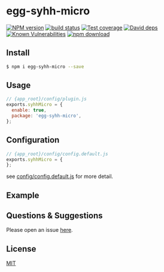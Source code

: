 # egg-syhh-micro

[![NPM version][npm-image]][npm-url]
[![build status][travis-image]][travis-url]
[![Test coverage][codecov-image]][codecov-url]
[![David deps][david-image]][david-url]
[![Known Vulnerabilities][snyk-image]][snyk-url]
[![npm download][download-image]][download-url]

[npm-image]: https://img.shields.io/npm/v/egg-syhh-micro.svg?style=flat-square
[npm-url]: https://npmjs.org/package/egg-syhh-micro
[travis-image]: https://img.shields.io/travis/eggjs/egg-syhh-micro.svg?style=flat-square
[travis-url]: https://travis-ci.org/eggjs/egg-syhh-micro
[codecov-image]: https://img.shields.io/codecov/c/github/eggjs/egg-syhh-micro.svg?style=flat-square
[codecov-url]: https://codecov.io/github/eggjs/egg-syhh-micro?branch=master
[david-image]: https://img.shields.io/david/eggjs/egg-syhh-micro.svg?style=flat-square
[david-url]: https://david-dm.org/eggjs/egg-syhh-micro
[snyk-image]: https://snyk.io/test/npm/egg-syhh-micro/badge.svg?style=flat-square
[snyk-url]: https://snyk.io/test/npm/egg-syhh-micro
[download-image]: https://img.shields.io/npm/dm/egg-syhh-micro.svg?style=flat-square
[download-url]: https://npmjs.org/package/egg-syhh-micro

<!--
Description here.
-->

## Install

```bash
$ npm i egg-syhh-micro --save
```

## Usage

```js
// {app_root}/config/plugin.js
exports.syhhMicro = {
  enable: true,
  package: 'egg-syhh-micro',
};
```

## Configuration

```js
// {app_root}/config/config.default.js
exports.syhhMicro = {
};
```

see [config/config.default.js](config/config.default.js) for more detail.

## Example

<!-- example here -->

## Questions & Suggestions

Please open an issue [here](https://github.com/eggjs/egg/issues).

## License

[MIT](LICENSE)
